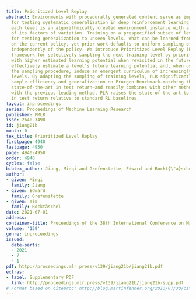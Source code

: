 ```yaml
---
title: Prioritized Level Replay
abstract: Environments with procedurally generated content serve as important benchmarks
  for testing systematic generalization in deep reinforcement learning. In this setting,
  each level is an algorithmically created environment instance with a unique configuration
  of its factors of variation. Training on a prespecified subset of levels allows
  for testing generalization to unseen levels. What can be learned from a level depends
  on the current policy, yet prior work defaults to uniform sampling of training levels
  independently of the policy. We introduce Prioritized Level Replay (PLR), a general
  framework for selectively sampling the next training level by prioritizing those
  with higher estimated learning potential when revisited in the future. We show TD-errors
  effectively estimate a level’s future learning potential and, when used to guide
  the sampling procedure, induce an emergent curriculum of increasingly difficult
  levels. By adapting the sampling of training levels, PLR significantly improves
  sample-efficiency and generalization on Procgen Benchmark—matching the previous
  state-of-the-art in test return—and readily combines with other methods. Combined
  with the previous leading method, PLR raises the state-of-the-art to over 76% improvement
  in test return relative to standard RL baselines.
layout: inproceedings
series: Proceedings of Machine Learning Research
publisher: PMLR
issn: 2640-3498
id: jiang21b
month: 0
tex_title: Prioritized Level Replay
firstpage: 4940
lastpage: 4950
page: 4940-4950
order: 4940
cycles: false
bibtex_author: Jiang, Minqi and Grefenstette, Edward and Rockt{\"a}schel, Tim
author:
- given: Minqi
  family: Jiang
- given: Edward
  family: Grefenstette
- given: Tim
  family: Rocktäschel
date: 2021-07-01
address:
container-title: Proceedings of the 38th International Conference on Machine Learning
volume: '139'
genre: inproceedings
issued:
  date-parts:
  - 2021
  - 7
  - 1
pdf: http://proceedings.mlr.press/v139/jiang21b/jiang21b.pdf
extras:
- label: Supplementary PDF
  link: http://proceedings.mlr.press/v139/jiang21b/jiang21b-supp.pdf
# Format based on citeproc: http://blog.martinfenner.org/2013/07/30/citeproc-yaml-for-bibliographies/
---
```

